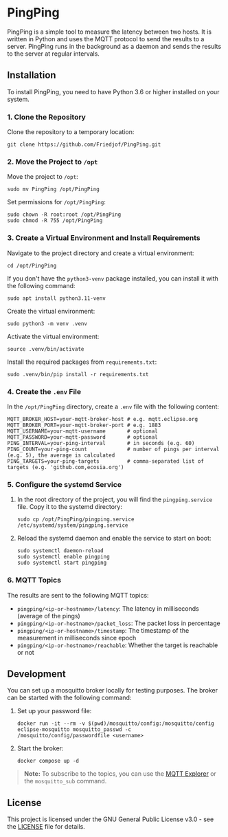 # PingPing

PingPing is a simple tool to measure the latency between two hosts. It is written in Python and uses the MQTT protocol to send the results to a server. PingPing runs in the background as a daemon and sends the results to the server at regular intervals.

## Installation

To install PingPing, you need to have Python 3.6 or higher installed on your system.

### 1. Clone the Repository

Clone the repository to a temporary location:

```shell
git clone https://github.com/Friedjof/PingPing.git
```

### 2. Move the Project to `/opt`

Move the project to `/opt`:

```shell
sudo mv PingPing /opt/PingPing
```

Set permissions for `/opt/PingPing`:

```shell
sudo chown -R root:root /opt/PingPing
sudo chmod -R 755 /opt/PingPing
```

### 3. Create a Virtual Environment and Install Requirements

Navigate to the project directory and create a virtual environment:

```shell
cd /opt/PingPing
```

If you don't have the `python3-venv` package installed, you can install it with the following command:
```shell
sudo apt install python3.11-venv
```

Create the virtual environment:
```shell
sudo python3 -m venv .venv
```

Activate the virtual environment:

```shell
source .venv/bin/activate
```

Install the required packages from `requirements.txt`:

```shell
sudo .venv/bin/pip install -r requirements.txt
```

### 4. Create the `.env` File

In the `/opt/PingPing` directory, create a `.env` file with the following content:

```shell
MQTT_BROKER_HOST=your-mqtt-broker-host # e.g. mqtt.eclipse.org
MQTT_BROKER_PORT=your-mqtt-broker-port # e.g. 1883
MQTT_USERNAME=your-mqtt-username       # optional
MQTT_PASSWORD=your-mqtt-password       # optional
PING_INTERVAL=your-ping-interval       # in seconds (e.g. 60)
PING_COUNT=your-ping-count             # number of pings per interval (e.g. 5), the average is calculated
PING_TARGETS=your-ping-targets         # comma-separated list of targets (e.g. 'github.com,ecosia.org')
```

### 5. Configure the systemd Service

1. In the root directory of the project, you will find the `pingping.service` file. Copy it to the systemd directory:

   ```shell
   sudo cp /opt/PingPing/pingping.service /etc/systemd/system/pingping.service
   ```

2. Reload the systemd daemon and enable the service to start on boot:

   ```shell
   sudo systemctl daemon-reload
   sudo systemctl enable pingping
   sudo systemctl start pingping
   ```

### 6. MQTT Topics

The results are sent to the following MQTT topics:
- `pingping/<ip-or-hostname>/latency`: The latency in milliseconds (average of the pings)
- `pingping/<ip-or-hostname>/packet_loss`: The packet loss in percentage
- `pingping/<ip-or-hostname>/timestamp`: The timestamp of the measurement in milliseconds since epoch
- `pingping/<ip-or-hostname>/reachable`: Whether the target is reachable or not

## Development

You can set up a mosquitto broker locally for testing purposes. The broker can be started with the following command:

1. Set up your password file:
    
   ```shell
   docker run -it --rm -v $(pwd)/mosquitto/config:/mosquitto/config eclipse-mosquitto mosquitto_passwd -c /mosquitto/config/passwordfile <username>
   ```

2. Start the broker:

   ```shell
   docker compose up -d
   ```

> **Note:** To subscribe to the topics, you can use the [MQTT Explorer](https://mqtt-explorer.com/) or the `mosquitto_sub` command.

## License

This project is licensed under the GNU General Public License v3.0 - see the [LICENSE](LICENSE) file for details.
